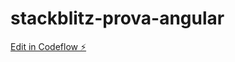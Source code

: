 # stackblitz-prova-angular

[Edit in Codeflow ⚡️](https://stackblitz.com/~/github.com/andrea9llo/stackblitz-prova-angular)